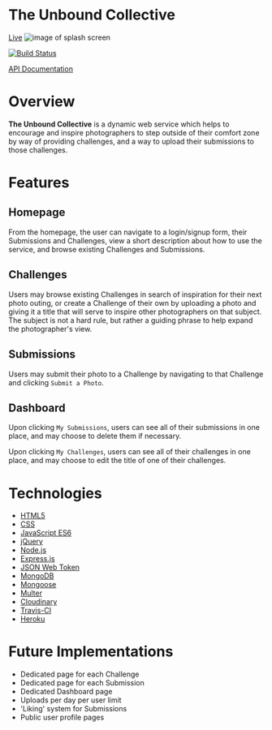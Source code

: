 # The Unbound Collective
[Live](https://challenge-photos.herokuapp.com/)
![image of splash screen](public/assets/splash.png)

[![Build Status](https://travis-ci.org/DavidDoes/unbound-collective.svg?branch=master)](https://travis-ci.org/DavidDoes/unbound-collective)

[API Documentation](https://documenter.getpostman.com/view/1740901/RzZ9GzYF)

# Overview
**The Unbound Collective** is a dynamic web service which helps to encourage and inspire photographers to step outside of their comfort zone by way of providing challenges, and a way to upload their submissions to those challenges. 

# Features
## Homepage
From the homepage, the user can navigate to a login/signup form, their Submissions and Challenges, view a short description about how to use the service, and browse existing Challenges and Submissions. 

## Challenges
Users may browse existing Challenges in search of inspiration for their next photo outing, or create a Challenge of their own by uploading a photo and giving it a title that will serve to inspire other photographers on that subject. The subject is not a hard rule, but rather a guiding phrase to help expand the photographer's view. 

## Submissions
Users may submit their photo to a Challenge by navigating to that Challenge and clicking `Submit a Photo`.

## Dashboard
Upon clicking `My Submissions`, users can see all of their submissions in one place, and may choose to delete them if necessary. 

Upon clicking `My Challenges`, users can see all of their challenges in one place, and may choose to edit the title of one of their challenges.

# Technologies
- [HTML5](https://developer.mozilla.org/en-US/docs/Web/Guide/HTML/HTML5)
- [CSS](https://developer.mozilla.org/en-US/docs/Web/CSS/Reference)
- [JavaScript ES6](https://developer.mozilla.org/en-US/docs/Web/JavaScript)
- [jQuery](https://jquery.com/)
- [Node.js](https://nodejs.org/en/)
- [Express.js](http://expressjs.com)
- [JSON Web Token](https://jwt.io/)
- [MongoDB](https://www.mongodb.com/)
- [Mongoose](https://mongoosejs.com)
- [Multer](https://www.npmjs.com/package/multer)
- [Cloudinary](https://cloudinary.com/documentation)
- [Travis-CI](https://travis-ci.org)
- [Heroku](https://heroku.com)

# Future Implementations
- Dedicated page for each Challenge
- Dedicated page for each Submission
- Dedicated Dashboard page
- Uploads per day per user limit 
- 'Liking' system for Submissions
- Public user profile pages